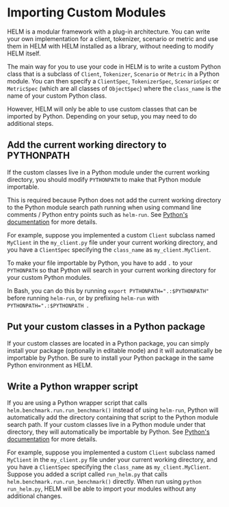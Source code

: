 # Importing Custom Modules

HELM is a modular framework with a plug-in architecture. You can write your own implementation for a client, tokenizer, scenario or metric and use them in HELM with HELM installed as a library, without needing to modify HELM itself.

The main way for you to use your code in HELM is to write a custom Python class that is a subclass of `Client`, `Tokenizer`, `Scenario` or `Metric` in a Python module. You can then specify a `ClientSpec`, `TokenizerSpec`, `ScenarioSpec` or `MetricSpec` (which are all classes of `ObjectSpec`) where the `class_name` is the name of your custom Python class.

However, HELM will only be able to use custom classes that can be imported by Python. Depending on your setup, you may need to do additional steps.

## Add the current working directory to PYTHONPATH

If the custom classes live in a Python module under the current working directory, you should modify `PYTHONPATH` to make that Python module importable.

This is required because Python does not add the current working directory to the Python module search path running when using command line comments / Python entry points such as `helm-run`. See [Python's documentation](https://docs.python.org/3/library/sys_path_init.html) for more details.

For example, suppose you implemented a custom `Client` subclass named `MyClient` in the `my_client.py` file under your current working directory, and you have a `ClientSpec` specifying the `class_name` as `my_client.MyClient`.

To make your file importable by Python, you have to add `.` to your `PYTHONPATH` so that Python will search in your current working directory for your custom Python modules.

In Bash, you can do this by running `export PYTHONPATH=".:$PYTHONPATH"` before running `helm-run`, or by prefixing `helm-run` with `PYTHONPATH=".:$PYTHONPATH `.

## Put your custom classes in a Python package

If your custom classes are located in a Python package, you can simply install your package (optionally in editable mode) and it will automatically be importable by Python. Be sure to install your Python package in the same Python environment as HELM.

## Write a Python wrapper script

If you are using a Python wrapper script that calls `helm.benchmark.run.run_benchmark()` instead of using `helm-run`, Python will automatically add the directory containing that script to the Python module search path. If your custom classes live in a Python module under that directory, they will automatically be importable by Python. See [Python's documentation](https://docs.python.org/3/library/sys_path_init.html) for more details.

For example, suppose you implemented a custom `Client` subclass named `MyClient` in the `my_client.py` file under your current working directory, and you have a `ClientSpec` specifying the `class_name` as `my_client.MyClient`. Suppose you added a script called `run_helm.py` that calls `helm.benchmark.run.run_benchmark()` directly. When run using `python run_helm.py`, HELM will be able to import your modules without any additional changes.
